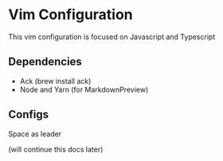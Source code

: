 # Vim Configuration

This vim configuration is focused on Javascript and Typescript

## Dependencies

- Ack (brew install ack)
- Node and Yarn (for MarkdownPreview)

## Configs

Space as leader

(will continue this docs later)